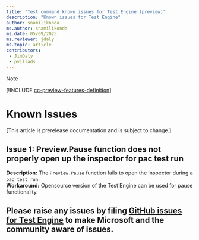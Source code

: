 ```yaml
---
title: "Test command known issues for Test Engine (preview)"
description: "Known issues for Test Engine"
author: snamilikonda
ms.author: snamilikonda
ms.date: 05/09/2025
ms.reviewer: jdaly
ms.topic: article
contributors:
 - JimDaly
 - pvillads
---
```


> [!NOTE]
> [!INCLUDE [cc-preview-features-definition](../includes/cc-preview-features-definition.md)]

# Known Issues
[This article is prerelease documentation and is subject to change.]

## Issue 1: Preview.Pause function does not properly open up the inspector for pac test run
**Description:** The `Preview.Pause` function fails to open the inspector during a `pac test run`.  
**Workaround:** Opensource version of the Test Engine can be used for pause functionality.

## Please raise any issues by filing [GitHub issues for Test Engine](https://github.com/microsoft/PowerApps-TestEngine/issues) to make Microsoft and the community aware of issues.
